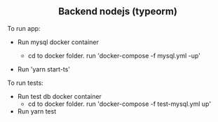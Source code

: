 
<p align="center">
  
  <h2 align="center">Backend nodejs (typeorm)</h2>
    
  To run app:
  - Run mysql docker container
    - cd to docker folder. run 'docker-compose -f mysql.yml -up'
  
  - Run 'yarn start-ts'
  
  To run tests:
  - Run test db docker container
    - cd to docker folder. run 'docker-compose -f test-mysql.yml up'
  - Run yarn test
</p>